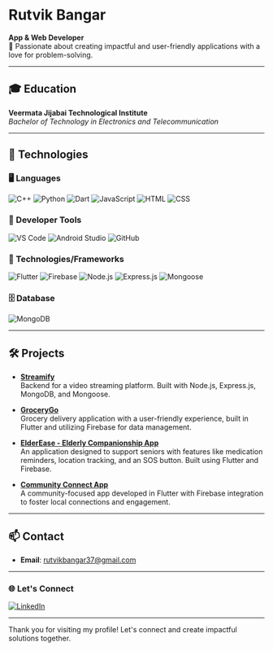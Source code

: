 # Rutvik Bangar

**App & Web Developer**  
🚀 Passionate about creating impactful and user-friendly applications with a love for problem-solving.

---

## 🎓 Education

**Veermata Jijabai Technological Institute**  
_Bachelor of Technology in Electronics and Telecommunication_  

---

## 🔧 Technologies

### 🖥️ Languages
![C++](https://img.shields.io/badge/-C++-00599C?logo=c%2B%2B&logoColor=white)
![Python](https://img.shields.io/badge/-Python-3776AB?logo=python&logoColor=white)
![Dart](https://img.shields.io/badge/-Dart-0175C2?logo=dart&logoColor=white)
![JavaScript](https://img.shields.io/badge/-JavaScript-F7DF1E?logo=javascript&logoColor=black)
![HTML](https://img.shields.io/badge/-HTML5-E34F26?logo=html5&logoColor=white)
![CSS](https://img.shields.io/badge/-CSS3-1572B6?logo=css3&logoColor=white)

### 🔨 Developer Tools
![VS Code](https://img.shields.io/badge/-VS%20Code-007ACC?logo=visual-studio-code&logoColor=white)
![Android Studio](https://img.shields.io/badge/-Android%20Studio-3DDC84?logo=android-studio&logoColor=white)
![GitHub](https://img.shields.io/badge/-GitHub-181717?logo=github&logoColor=white)

### 🚀 Technologies/Frameworks
![Flutter](https://img.shields.io/badge/-Flutter-02569B?logo=flutter&logoColor=white)
![Firebase](https://img.shields.io/badge/-Firebase-FFCA28?logo=firebase&logoColor=black)
![Node.js](https://img.shields.io/badge/-Node.js-339933?logo=node.js&logoColor=white)
![Express.js](https://img.shields.io/badge/-Express.js-000000?logo=express&logoColor=white)
![Mongoose](https://img.shields.io/badge/-Mongoose-880000?logo=mongoose&logoColor=white)

### 🗄️ Database
![MongoDB](https://img.shields.io/badge/-MongoDB-47A248?logo=mongodb&logoColor=white)

---

## 🛠️ Projects

- **[Streamify](https://github.com/rutvikbangar/backend)**  
  Backend for a video streaming platform. Built with Node.js, Express.js, MongoDB, and Mongoose.

- **[GroceryGo](https://github.com/rutvikbangar/GroceryGo)**  
  Grocery delivery application with a user-friendly experience, built in Flutter and utilizing Firebase for data management.

- **[ElderEase - Elderly Companionship App](https://github.com/rutvikbangar/ElderEase)**  
  An application designed to support seniors with features like medication reminders, location tracking, and an SOS button. Built using Flutter and Firebase.

- **[Community Connect App](https://github.com/rutvikbangar/Community-connect-app)**  
  A community-focused app developed in Flutter with Firebase integration to foster local connections and engagement.

---

## 📫 Contact

- **Email**: [rutvikbangar37@gmail.com](mailto:rutvikbangar37@gmail.com)
---
### 🌐 Let's Connect
[![LinkedIn](https://img.shields.io/badge/LinkedIn-blue?style=flat&logo=linkedin&logoColor=white)](https://www.linkedin.com/in/rutvik-bangar-365183296/)

---

Thank you for visiting my profile! Let's connect and create impactful solutions together.
